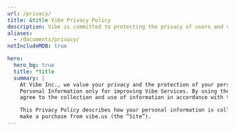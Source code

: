 ```yaml
---
url: /privacy/
title: &title Vibe Privacy Policy
description: Vibe is committed to protecting the privacy of users and customers. Read the Vibe Privacy Policy.
aliases:
  - /documents/privacy/
notIncludeMDB: true

hero:
  hero_bg: true
  title: *title
  summary: |
    At Vibe Inc., we value your privacy and the protection of your personal data. We use your
    Personal Information only for improving Vibe Services. By using the Vibe product, you
    agree to the collection and use of information in accordance with this policy.

    This Privacy Policy describes how your personal information is collected, used, and shared when you visit or
    make a purchase from vibe.us (the “Site”).
---
```


<Page />

<script setup>
import Page from '/@/views/documents/warranty/Index.vue'
</script>
